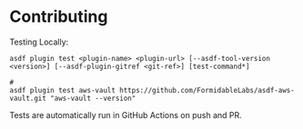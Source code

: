 # Contributing

Testing Locally:

```shell
asdf plugin test <plugin-name> <plugin-url> [--asdf-tool-version <version>] [--asdf-plugin-gitref <git-ref>] [test-command*]

#
asdf plugin test aws-vault https://github.com/FormidableLabs/asdf-aws-vault.git "aws-vault --version"
```

Tests are automatically run in GitHub Actions on push and PR.
